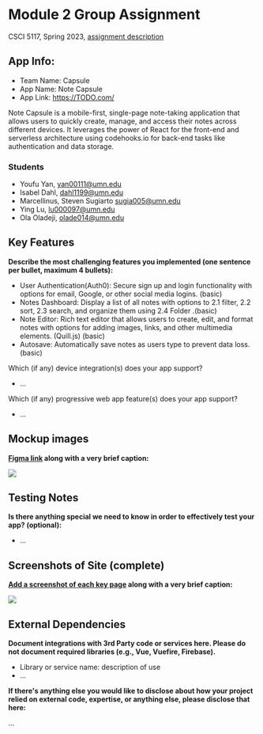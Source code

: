 # Module 2 Group Assignment

CSCI 5117, Spring 2023, [assignment description](https://canvas.umn.edu/courses/355584/pages/project-2)

## App Info:

- Team Name: Capsule
- App Name: Note Capsule
- App Link: <https://TODO.com/>

Note Capsule is a mobile-first, single-page note-taking application that allows users to quickly create, manage, and access their notes across different devices. It leverages the power of React for the front-end and serverless architecture using codehooks.io for back-end tasks like authentication and data storage.

### Students

- Youfu Yan, yan00111@umn.edu
- Isabel Dahl, dahl1199@umn.edu
- Marcellinus, Steven Sugiarto sugia005@umn.edu
- Ying Lu, lu000097@umn.edu
- Ola Oladeji, olade014@umn.edu

## Key Features

**Describe the most challenging features you implemented
(one sentence per bullet, maximum 4 bullets):**

- User Authentication(Auth0): Secure sign up and login functionality with options for email, Google, or other social media logins. (basic)
- Notes Dashboard: Display a list of all notes with options to
  2.1 filter, 2.2 sort, 2.3 search, and organize them using 2.4 Folder .(basic)
- Note Editor: Rich text editor that allows users to create, edit, and format notes with options for adding images, links, and other multimedia elements. (Quill.js) (basic)
- Autosave: Automatically save notes as users type to prevent data loss.(basic)

Which (if any) device integration(s) does your app support?

- ...

Which (if any) progressive web app feature(s) does your app support?

- ...

## Mockup images

**[Figma link](hhttps://discord.com/channels/1067153607746654208/1067153962576388126/1089950168285188136) along with a very brief caption:**

![](https://media.giphy.com/media/26ufnwz3wDUli7GU0/giphy.gif)

## Testing Notes

**Is there anything special we need to know in order to effectively test your app? (optional):**

- ...

## Screenshots of Site (complete)

**[Add a screenshot of each key page](https://stackoverflow.com/questions/10189356/how-to-add-screenshot-to-readmes-in-github-repository)
along with a very brief caption:**

![](https://media.giphy.com/media/o0vwzuFwCGAFO/giphy.gif)

## External Dependencies

**Document integrations with 3rd Party code or services here.
Please do not document required libraries (e.g., Vue, Vuefire, Firebase).**

- Library or service name: description of use
- ...

**If there's anything else you would like to disclose about how your project
relied on external code, expertise, or anything else, please disclose that
here:**

...
